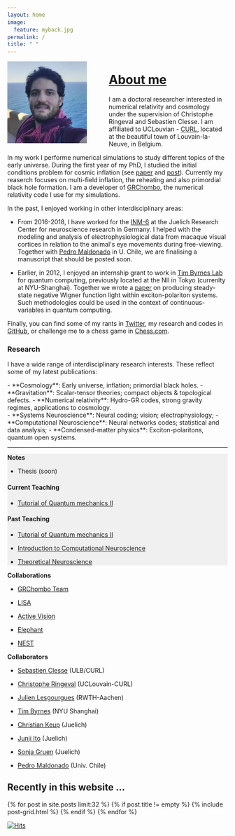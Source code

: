 ```yaml
---
layout: home
image:
  feature: myback.jpg
permalink: /
title: " "
---
```


<img style="float: left; padding-right:50px;" src="images/cjoana.png">



# [About me](/about)


I am a doctoral researcher interested in numerical relativity and cosmology under the supervision of Christophe Ringeval and Sebastien Clesse. I am affiliated to UCLouvian - [CURL](https://curl.group), located at the beautiful town of Louvain-la-Neuve, in Belgium. 

In my work I performe numerical simulations to study different topics of the early universe. During the first year of my PhD, I studied the initial conditions problem for cosmic inflation (see [paper](https://arxiv.org/abs/2011.12190) and [post](https://cjoana.github.io/cosmo/preinflation)). Currently my reaserch focuses on multi-field inflation, the reheating and also primordial black hole formation. I am a developer of [GRChombo](https://www.grchombo.org), the numerical relativity code I use for my simulations.

In the past, I enjoyed working in other interdisciplinary areas: 

* From 2016-2018, I have worked for the [INM-6](https://www.fz-juelich.de/inm/inm-6/EN/Home/home_node_INM6.html) at the Juelich Research Center for neuroscience research in Germany. I helped with the modeling and analysis of electrophysiological data from macaque visual cortices in relation to the animal's eye movements during free-viewing. Together with [Pedro Maldonado](https://neurosistemas.cl) in U. Chile, we are finalising a manuscript that should be posted soon.    
 
* Earlier, in 2012, I enjoyed an internship grant to work in [Tim Byrnes Lab](https://nyu.timbyrnes.net) for quantum computing, previously located at the NII in Tokyo (currenlty at NYU-Shanghai). Together we wrote a [paper](https://arxiv.org/abs/1612.00629) on producing steady-state negative Wigner function light within exciton-polariton systems. Such methodologies  could be used in the context of continuous-variables in quantum computing.        


Finally, you can find some of my rants in [Twitter](https://twitter.com/cjphy),  my research and codes in [GitHub](https://github.com/cjoana), or challenge me to a chess game in [Chess.com](https://www.chess.com/member/cjoana). 

### Research

I have a wide range of interdisciplinary research interests. These reflect some of my latest publications:

<div class="inforow">
<div class="infocolumn" markdown="block">
- **Cosmology**: Early universe, inflation; primordial black holes.
- **Gravitation**: Scalar-tensor theories; compact objects & topological defects.
- **Numerical relativity**: Hydro-GR codes, strong gravity regimes, applications to cosmology.
</div>
<div class="infocolumn" markdown="block">
- **Systems Neuroscience**: Neural coding; vision; electrophysiology;
- **Computational Neuroscience**: Neural networks codes; statistical and data analysis; 
- **Condensed-matter physics**: Exciton-polaritons, quantum open systems. 
</div>
</div> <!-- /.inforow -->

---

<div class="inforow">

<div class="infocolumn2" markdown="block" style="background-color: #F0F0F0;">
<h4 style="margin-top: 0.2em; margin-bottom: 0.0em;"> Notes </h4>

- Thesis (soon)


#### Current Teaching

- [Tutorial of Quantum mechanics II](https://uclouvain.be/en-cours-2021-lphys1342)

#### Past Teaching

- [Tutorial of Quantum mechanics II](https://uclouvain.be/en-cours-2019-lphys1342)

- [Introduction to Computational Neuroscience](https://www.campus.rwth-aachen.de/rwth/all/abstractmodule.asp?gguid=0x792B4EBEDF13204790133F661F74473C&fieldgguid=0x6E27476F2282E446A1228419DDDB3892&tguid=0xEBB2D1C29613C04FBF47F82813B5A4E9)
- [Theoretical Neuroscience](https://www.campus.rwth-aachen.de/rwth/all/abstractmodule.asp?objgguid=0xCFA5A28AEF56A9419F5430D5A03AB043&object=event&gguid=0x21ECCFFBBC4BDE41AF97A38C435E6761&fieldgguid=&tguid=0xEBB2D1C29613C04FBF47F82813B5A4E9)


</div>
<div class="infocolumnR" markdown="block">
<h4 style="margin-top: 0.2em; margin-bottom: 0.0em;"> Collaborations</h4>

- [GRChombo Team](https://www.grchombo.org/)
- [LISA](https://www.elisascience.org/)

- [Active Vision](https://www.fz-juelich.de/inm/inm-6/EN/Forschung/Gruen/ActiveVision.html?nn=724916)
- [Elephant](http://neuralensemble.org/elephant)
- [NEST](https://www.nest-simulator.org/)

<h4 style="margin-top: 0.2em; margin-bottom: 0.0em;"> Collaborators </h4>


- [Sebastien Clesse](https://sebclesse.wixsite.com/clesse) (ULB/CURL)
- [Christophe Ringeval](https://curl.group/members/chris.html) (UCLouvain-CURL)
- [Julien Lesgourgues](https://lesgourg.github.io/presentation.html) (RWTH-Aachen)
- [Tim Byrnes](https://nyu.timbyrnes.net/) (NYU Shanghai)


- [Christian Keup](https://www.fz-juelich.de/SharedDocs/Personen/INM/INM-6/EN/staff/Keup_Christian.html?nn=724694) (Juelich)
- [Junji Ito](https://www.fz-juelich.de/SharedDocs/Personen/INM/INM-6/EN/staff/Ito_Junji.html?nn=724694) (Juelich)
- [Sonja Gruen](https://www.fz-juelich.de/SharedDocs/Personen/INM/INM-6/EN/staff/Gruen_Sonja.html?nn=724694) (Juelich)
- [Pedro Maldonado](https://www.bni.cl/investigador.php?id=13) (Univ. Chile)



</div>
</div> <!-- /.inforow -->


## Recently in this website ...

<div class="tiles">
{% for post in site.posts limit:32 %}
   {% if post.title != empty %}
	{% include post-grid.html %}
   {% endif %}
{% endfor %}
</div><!-- /.tiles -->

[![Hits](https://hits.seeyoufarm.com/api/count/incr/badge.svg?url=https%3A%2F%2Fcjoana.github.io&count_bg=%23FFFFFF&title_bg=%23555555&icon=&icon_color=%23E7E7E7&title=%23&edge_flat=false)](https://hits.seeyoufarm.com)
